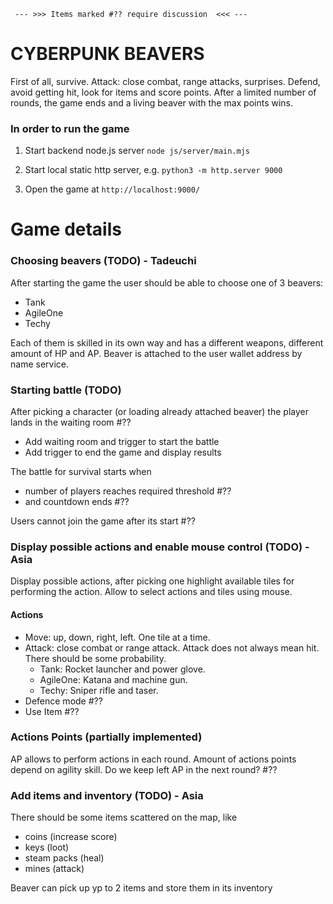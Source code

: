 
```
 --- >>> Items marked #?? require discussion  <<< ---
``` 

# CYBERPUNK BEAVERS

First of all, survive.
Attack: close combat, range attacks, surprises.
Defend, avoid getting hit, look for items and score points.
After a limited number of rounds, the game ends and a living beaver with the max points wins.


### In order to run the game

1. Start backend node.js server
``node js/server/main.mjs ``

2. Start local static http server, e.g.
`` python3 -m http.server 9000 ``

3. Open the game at `http://localhost:9000/`


# Game details

### Choosing beavers (TODO) - Tadeuchi
After starting the game the user should be able to choose one of 3 beavers:
 - Tank
 - AgileOne
 - Techy

Each of them is skilled in its own way and has a different weapons, different amount of HP and AP.
Beaver is attached to the user wallet address by name service. 

### Starting battle (TODO)
After picking a character (or loading already attached beaver) the player lands in the waiting room #??
- Add waiting room and trigger to start the battle
- Add trigger to end the game and display results

The battle for survival starts when 
- number of players reaches required threshold #??
- and countdown ends #??

Users cannot join the game after its start #??

### Display possible actions and enable mouse control (TODO) - Asia
Display possible actions, after picking one highlight available tiles for performing the action.
Allow to select actions and tiles using mouse.

#### Actions
- Move: up, down, right, left. One tile at a time.
- Attack: close combat or range attack. Attack does not always mean hit. There should be some probability.
  - Tank: Rocket launcher and power glove.
  - AgileOne: Katana and machine gun.
  - Techy: Sniper rifle and taser.
- Defence mode #??
- Use Item #??

### Actions Points (partially implemented)
AP allows to perform actions in each round.
Amount of actions points depend on agility skill.
Do we keep left AP in the next round? #??

### Add items and inventory (TODO) - Asia
There should be some items scattered on the map, like
- coins (increase score)
- keys (loot)
- steam packs (heal)
- mines (attack)

Beaver can pick up yp to 2 items and store them in its inventory

